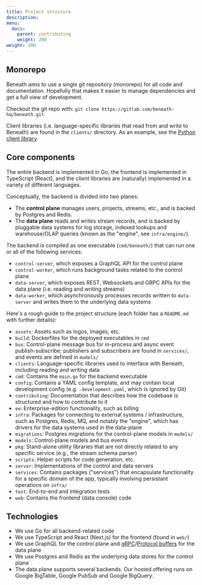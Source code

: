 ```yaml
---
title: Project structure
description: 
menu:
  docs:
    parent: contributing
    weight: 200
weight: 200
---
```


## Monorepo

Beneath aims to use a single git repository (monorepo) for all code and documentation. Hopefully that makes it easier to manage dependencies and get a full view of development.

Checkout the git repo with: `git clone https://gitlab.com/beneath-hq/beneath.git`

Client libraries (i.e. language-specific libraries that read from and write to Beneath) are found in the `clients/` directory. As an example, see the [Python client library](https://gitlab.com/beneath-hq/beneath/-/tree/master/clients/python).

## Core components

The entire backend is implemented in Go, the frontend is implemented in TypeScript (React), and the client libraries are (naturally) implemented in a variety of different languages.

Conceptually, the backend is divided into two planes:

- The **control plane** manages users, projects, streams, etc., and is backed by Postgres and Redis.
- The **data plane** reads and writes stream records, and is backed by pluggable data systems for log storage, indexed lookups and warehouse/OLAP queries (known as the "engine", see `infra/engine/`).

The backend is compiled as one executable (`cmd/beneath/`) that can run one or all of the following services:

- `control-server`, which exposes a GraphQL API for the control plane
- `control-worker`, which runs background tasks related to the control plane
- `data-server`, which exposes REST, Websockets and GRPC APIs for the data plane (i.e. reading and writing streams)
- `data-worker`, which asynchronously processes records written to `data-server` and writes them to the underlying data systems

Here's a rough guide to the project structure (each folder has a `README.md` with further details):

- `assets`: Assets such as logos, images, etc.
- `build`: Dockerfiles for the deployed executables in `cmd`
- `bus`: Control-plane message bus for in-process and async event publish-subscribe; publishers and subscribers are found in `services/`, and events are defined in `models/`
- `clients`: Language-specific libraries used to interface with Beneath, including reading and writing data
- `cmd`: Contains the `main.go` for the backend executable
- `config`: Contains a YAML config template, and may contain local development config (e.g. `.development.yaml`, which is ignored by Git)
- `contributing`: Documentation that describes how the codebase is structured and how to contribute to it
- `ee`: Enterprise-edition functionality, such as billing
- `infra`: Packages for connecting to external systems / infrastructure, such as Postgres, Redis, MQ, and notably the "engine", which has drivers for the data systems used in the data-plane 
- `migrations`: Postgres migrations for the control-plane models in `models/`
- `models`: Control-plane models and bus events
- `pkg`: Stand-alone utility libraries that are not directly related to any specific service (e.g., the stream schema parser)
- `scripts`: Helper scripts for code generation, etc.
- `server`: Implementations of the control and data servers
- `services`: Contains packages ("services") that encapsulate functionality for a specific domain of the app, typically involving persistant operations on `infra/`
- `test`: End-to-end and integration tests
- `web`: Contains the frontend (data console) code

## Technologies

- We use Go for all backend-related code
- We use TypeScript and React (Next.js) for the frontend (found in `web/`)
- We use GraphQL for the control plane and [gRPC](https://grpc.io/)/[Protocol buffers](https://developers.google.com/protocol-buffers/) for the data plane
- We use Postgres and Redis as the underlying data stores for the control plane
- The data plane supports several backends. Our hosted offering runs on Google BigTable, Google PubSub and Google BigQuery.
